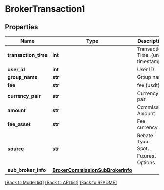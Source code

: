 # BrokerTransaction1

## Properties
Name | Type | Description | Notes
------------ | ------------- | ------------- | -------------
**transaction_time** | **int** | Transaction Time. (unix timestamp) | [optional] 
**user_id** | **int** | User ID | [optional] 
**group_name** | **str** | Group name | [optional] 
**fee** | **str** | fee (usdt) | [optional] 
**currency_pair** | **str** | Currency pair | [optional] 
**amount** | **str** | Commission Amount | [optional] 
**fee_asset** | **str** | Fee currency | [optional] 
**source** | **str** | Rebate Type: Spot、Futures、Options | [optional] 
**sub_broker_info** | [**BrokerCommissionSubBrokerInfo**](BrokerCommissionSubBrokerInfo.md) |  | [optional] 

[[Back to Model list]](../README.md#documentation-for-models) [[Back to API list]](../README.md#documentation-for-api-endpoints) [[Back to README]](../README.md)


